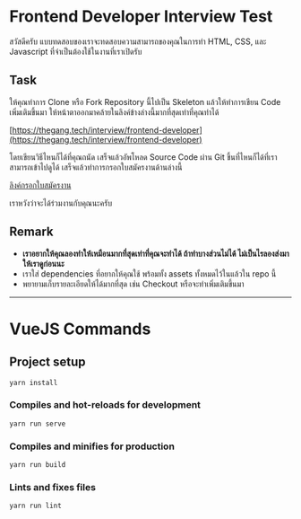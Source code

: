 # Frontend Developer Interview Test

สวัสดีครับ แบบทดสอบของเราจะทดสอบความสามารถของคุณในการทำ HTML, CSS, และ Javascript ที่จำเป็นต้องใช้ในงานที่เราเปิดรับ

## Task

ให้คุณทำการ Clone หรือ Fork Repository นี้ไปเป็น Skeleton แล้วให้ทำการเขียน Code เพิ่มเติมขึ้นมา ให้หน้าตาออกมาคล้ายในลิงค์ข้างล่างนี้มากที่สุดเท่าที่คุณทำได้

[https://thegang.tech/interview/frontend-developer](https://thegang.tech/interview/frontend-developer)

โดยเขียนวิธีไหนก็ได้ที่คุณถนัด เสร็จแล้วอัพโหลด Source Code ผ่าน Git ขึ้นที่ไหนก็ได้ที่เราสามารถเข้าไปดูได้ เสร็จแล้วทำการกรอกใบสมัครงานด้านล่างนี้

[ลิงค์กรอกใบสมัครงาน](https://goo.gl/forms/KzdVH7ZZinI1QXdM2)

เราหวังว่าจะได้ร่วมงานกับคุณนะครับ

## Remark

- **เราอยากให้คุณลองทำให้เหมือนมากที่สุดเท่าที่คุณจะทำได้ ถ้าทำบางส่วนไม่ได้ ไม่เป็นไรลองส่งมาให้เราดูก่อนนะ**
- เราใส่ dependencies ที่อยากให้คุณใช้ พร้อมทั้ง assets ทั้งหมดไว้ในแล้วใน repo นี้
- พยายามเก็บรายละเอียดให้ได้มากที่สุด เช่น Checkout หรือจะทำเพิ่มเติมขึ้นมา

---

# VueJS Commands

## Project setup

```
yarn install
```

### Compiles and hot-reloads for development

```
yarn run serve
```

### Compiles and minifies for production

```
yarn run build
```

### Lints and fixes files

```
yarn run lint
```
